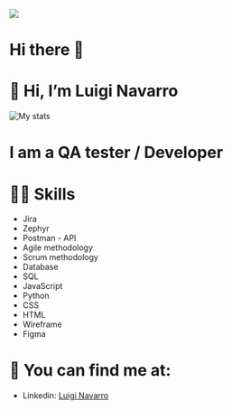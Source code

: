 [![](https://cdn.pixabay.com/photo/2016/10/20/18/35/earth-1756274_1280.jpg)]()


# Hi there 👋
# 👋 Hi, I’m Luigi Navarro
![My stats](https://github-readme-stats.vercel.app/api?username=Luigi026&count_private=true&show_icons=true&theme=radical)

# I am a QA tester / Developer

# 💪🏼 Skills
- Jira
- Zephyr
- Postman - API
- Agile methodology
- Scrum methodology
- Database
- SQL
- JavaScript
- Python
- CSS
- HTML
- Wireframe
- Figma

# 👀 You can find me at:
- Linkedin: [Luigi Navarro](https://www.linkedin.com/in/luigi-navarro-500b30258/?trk=public-profile-join-page)
